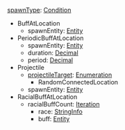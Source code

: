 
[spawnType](RebellionspawnType.md): [Condition](Condition.md)
  * BuffAtLocation
    * spawnEntity: [Entity](Entity.md)
  * PeriodicBuffAtLocation
    * spawnEntity: [Entity](Entity.md)
    * duration: [Decimal](Decimal.md)
    * period: [Decimal](Decimal.md)
  * Projectile
    * [projectileTarget](RebellionprojectileTarget.md): [Enumeration](Enumeration.md)
      * RandomConnectedLocation
    * spawnEntity: [Entity](Entity.md)
  * RacialBuffAtLocation
    * racialBuffCount: [Iteration](Iteration.md)
      * race: [StringInfo](StringInfo.md)
      * buff: [Entity](Entity.md)